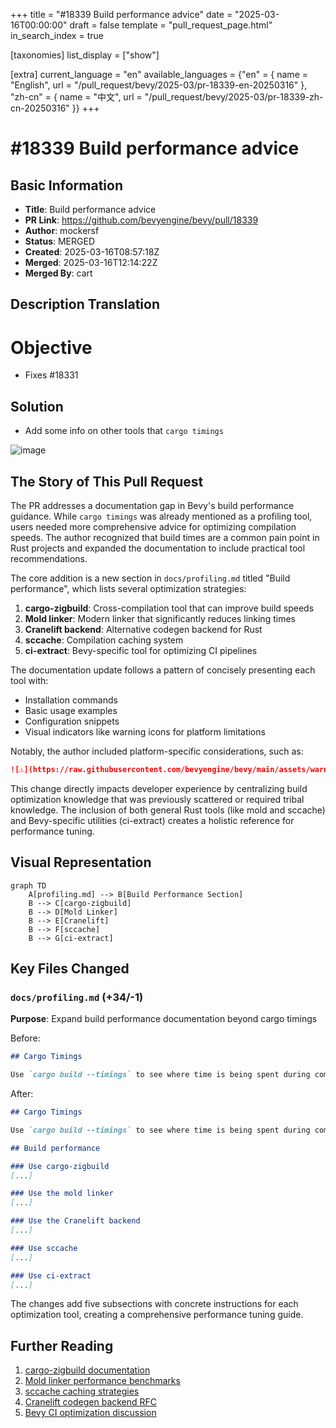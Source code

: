 +++
title = "#18339 Build performance advice"
date = "2025-03-16T00:00:00"
draft = false
template = "pull_request_page.html"
in_search_index = true

[taxonomies]
list_display = ["show"]

[extra]
current_language = "en"
available_languages = {"en" = { name = "English", url = "/pull_request/bevy/2025-03/pr-18339-en-20250316" }, "zh-cn" = { name = "中文", url = "/pull_request/bevy/2025-03/pr-18339-zh-cn-20250316" }}
+++

# #18339 Build performance advice

## Basic Information
- **Title**: Build performance advice
- **PR Link**: https://github.com/bevyengine/bevy/pull/18339
- **Author**: mockersf
- **Status**: MERGED
- **Created**: 2025-03-16T08:57:18Z
- **Merged**: 2025-03-16T12:14:22Z
- **Merged By**: cart

## Description Translation
# Objective

- Fixes #18331 

## Solution

- Add some info on other tools that `cargo timings`

![image](https://github.com/bevyengine/bevy/assets/1077172/46e9a951-9dd7-4f38-8a7f-894f9e81e434)


## The Story of This Pull Request

The PR addresses a documentation gap in Bevy's build performance guidance. While `cargo timings` was already mentioned as a profiling tool, users needed more comprehensive advice for optimizing compilation speeds. The author recognized that build times are a common pain point in Rust projects and expanded the documentation to include practical tool recommendations.

The core addition is a new section in `docs/profiling.md` titled "Build performance", which lists several optimization strategies:

1. **cargo-zigbuild**: Cross-compilation tool that can improve build speeds
2. **Mold linker**: Modern linker that significantly reduces linking times
3. **Cranelift backend**: Alternative codegen backend for Rust
4. **sccache**: Compilation caching system
5. **ci-extract**: Bevy-specific tool for optimizing CI pipelines

The documentation update follows a pattern of concisely presenting each tool with:
- Installation commands
- Basic usage examples
- Configuration snippets
- Visual indicators like warning icons for platform limitations

Notably, the author included platform-specific considerations, such as:
```markdown
![⚠️](https://raw.githubusercontent.com/bevyengine/bevy/main/assets/warning.png) **The Cranelift backend requires a nightly Rust toolchain**
```

This change directly impacts developer experience by centralizing build optimization knowledge that was previously scattered or required tribal knowledge. The inclusion of both general Rust tools (like mold and sccache) and Bevy-specific utilities (ci-extract) creates a holistic reference for performance tuning.

## Visual Representation

```mermaid
graph TD
    A[profiling.md] --> B[Build Performance Section]
    B --> C[cargo-zigbuild]
    B --> D[Mold Linker]
    B --> E[Cranelift]
    B --> F[sccache]
    B --> G[ci-extract]
```

## Key Files Changed

### `docs/profiling.md` (+34/-1)
**Purpose**: Expand build performance documentation beyond cargo timings

Before:
```markdown
## Cargo Timings

Use `cargo build --timings` to see where time is being spent during compilation.
```

After:
```markdown
## Cargo Timings

Use `cargo build --timings` to see where time is being spent during compilation.

## Build performance

### Use cargo-zigbuild
[...]

### Use the mold linker
[...]

### Use the Cranelift backend
[...]

### Use sccache
[...]

### Use ci-extract
[...]
```

The changes add five subsections with concrete instructions for each optimization tool, creating a comprehensive performance tuning guide.

## Further Reading

1. [cargo-zigbuild documentation](https://github.com/messense/cargo-zigbuild)
2. [Mold linker performance benchmarks](https://github.com/rui314/mold)
3. [sccache caching strategies](https://github.com/mozilla/sccache)
4. [Cranelift codegen backend RFC](https://github.com/rust-lang/rfcs/pull/3351)
5. [Bevy CI optimization discussion](https://github.com/bevyengine/bevy/issues/8700)